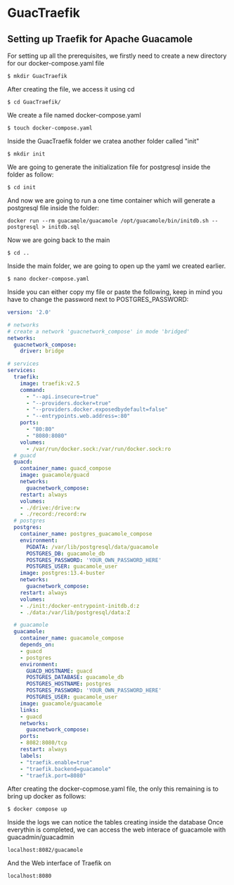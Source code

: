 # GuacTraefik
## Setting up Traefik for Apache Guacamole
For setting up all the prerequisites, we firstly need to create a new directory for our docker-compose.yaml file
```linux
$ mkdir GuacTraefik
```
After creating the file, we access it using cd
```linux
$ cd GuacTraefik/
```
We create a file named docker-compose.yaml
```linux
$ touch docker-compose.yaml
```
Inside the GuacTraefik folder we cratea another folder called "init"
```linux
$ mkdir init
```
We are going to generate the initialization file for postgresql inside the folder as follow:
```linux
$ cd init
```
And now we are going to run a one time container which will generate a postgresql file inside the folder:
```linux
docker run --rm guacamole/guacamole /opt/guacamole/bin/initdb.sh --postgresql > initdb.sql
```
Now we are going back to the main
```linux
$ cd ..
```
Inside the main folder, we are going to open up the yaml we created earlier.
```linux
$ nano docker-compose.yaml
```
Inside you can either copy my file or paste the following, keep in mind you have to change the password next to POSTGRES_PASSWORD:
```yaml
version: '2.0'

# networks
# create a network 'guacnetwork_compose' in mode 'bridged'
networks:
  guacnetwork_compose:
    driver: bridge

# services
services:
  traefik:
    image: traefik:v2.5
    command:
      - "--api.insecure=true"
      - "--providers.docker=true"
      - "--providers.docker.exposedbydefault=false"
      - "--entrypoints.web.address=:80"
    ports:
      - "80:80"
      - "8080:8080"
    volumes:
      - /var/run/docker.sock:/var/run/docker.sock:ro
  # guacd
  guacd:
    container_name: guacd_compose
    image: guacamole/guacd
    networks:
      guacnetwork_compose:
    restart: always
    volumes:
    - ./drive:/drive:rw
    - ./record:/record:rw
  # postgres
  postgres:
    container_name: postgres_guacamole_compose
    environment:
      PGDATA: /var/lib/postgresql/data/guacamole
      POSTGRES_DB: guacamole_db
      POSTGRES_PASSWORD: 'YOUR_OWN_PASSWORD_HERE'
      POSTGRES_USER: guacamole_user
    image: postgres:13.4-buster
    networks:
      guacnetwork_compose:
    restart: always
    volumes:
    - ./init:/docker-entrypoint-initdb.d:z
    - ./data:/var/lib/postgresql/data:Z

  # guacamole
  guacamole:
    container_name: guacamole_compose
    depends_on:
    - guacd
    - postgres
    environment:
      GUACD_HOSTNAME: guacd
      POSTGRES_DATABASE: guacamole_db
      POSTGRES_HOSTNAME: postgres
      POSTGRES_PASSWORD: 'YOUR_OWN_PASSWORD_HERE'
      POSTGRES_USER: guacamole_user
    image: guacamole/guacamole
    links:
    - guacd
    networks:
      guacnetwork_compose:
    ports:
    - 8082:8080/tcp
    restart: always
    labels:
    - "traefik.enable=true"
    - "traefik.backend=guacamole"
    - "traefik.port=8080"
```
After creating the docker-copmose.yaml file, the only this remaining is to bring up docker as follows:
```linux
$ docker compose up
```
Inside the logs we can notice the tables creating inside the database
Once everythin is completed, we can access the web interace of guacamole with guacadmin/guacadmin
```url
localhost:8082/guacamole
```
And the Web interface of Traefik on
```url
localhost:8080
```
